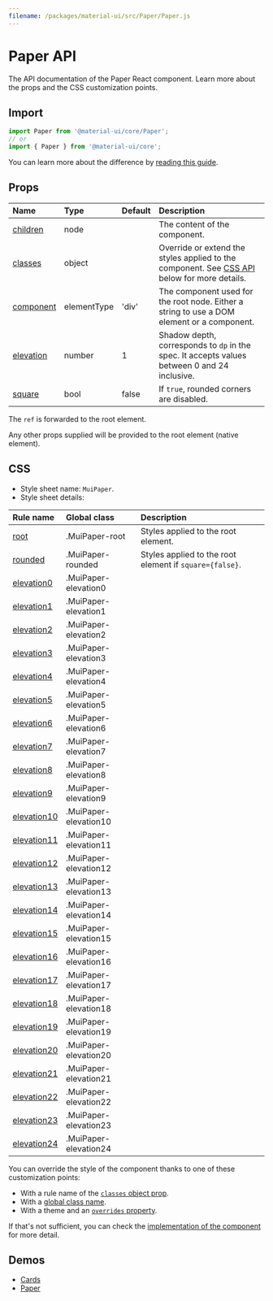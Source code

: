 ```yaml
---
filename: /packages/material-ui/src/Paper/Paper.js
---
```


<!--- This documentation is automatically generated, do not try to edit it. -->

# Paper API

<p class="description">The API documentation of the Paper React component. Learn more about the props and the CSS customization points.</p>

## Import

```js
import Paper from '@material-ui/core/Paper';
// or
import { Paper } from '@material-ui/core';
```

You can learn more about the difference by [reading this guide](/guides/minimizing-bundle-size/).



## Props

| Name | Type | Default | Description |
|:-----|:-----|:--------|:------------|
| <a class="anchor-link" id="props--children"></a><a href="#props--children" class="prop-name">children</a> | <span class="prop-type">node</span> |  | The content of the component. |
| <a class="anchor-link" id="props--classes"></a><a href="#props--classes" class="prop-name">classes</a> | <span class="prop-type">object</span> |  | Override or extend the styles applied to the component. See [CSS API](#css) below for more details. |
| <a class="anchor-link" id="props--component"></a><a href="#props--component" class="prop-name">component</a> | <span class="prop-type">elementType</span> | <span class="prop-default">'div'</span> | The component used for the root node. Either a string to use a DOM element or a component. |
| <a class="anchor-link" id="props--elevation"></a><a href="#props--elevation" class="prop-name">elevation</a> | <span class="prop-type">number</span> | <span class="prop-default">1</span> | Shadow depth, corresponds to `dp` in the spec. It accepts values between 0 and 24 inclusive. |
| <a class="anchor-link" id="props--square"></a><a href="#props--square" class="prop-name">square</a> | <span class="prop-type">bool</span> | <span class="prop-default">false</span> | If `true`, rounded corners are disabled. |

The `ref` is forwarded to the root element.

Any other props supplied will be provided to the root element (native element).

## CSS

- Style sheet name: `MuiPaper`.
- Style sheet details:

| Rule name | Global class | Description |
|:-----|:-------------|:------------|
| <a class="anchor-link" id="css--root"></a><a href="#css--root" class="prop-name">root</a> | <span class="prop-name">.MuiPaper-root</span> | Styles applied to the root element.
| <a class="anchor-link" id="css--rounded"></a><a href="#css--rounded" class="prop-name">rounded</a> | <span class="prop-name">.MuiPaper-rounded</span> | Styles applied to the root element if `square={false}`.
| <a class="anchor-link" id="css--elevation0"></a><a href="#css--elevation0" class="prop-name">elevation0</a> | <span class="prop-name">.MuiPaper-elevation0</span> | 
| <a class="anchor-link" id="css--elevation1"></a><a href="#css--elevation1" class="prop-name">elevation1</a> | <span class="prop-name">.MuiPaper-elevation1</span> | 
| <a class="anchor-link" id="css--elevation2"></a><a href="#css--elevation2" class="prop-name">elevation2</a> | <span class="prop-name">.MuiPaper-elevation2</span> | 
| <a class="anchor-link" id="css--elevation3"></a><a href="#css--elevation3" class="prop-name">elevation3</a> | <span class="prop-name">.MuiPaper-elevation3</span> | 
| <a class="anchor-link" id="css--elevation4"></a><a href="#css--elevation4" class="prop-name">elevation4</a> | <span class="prop-name">.MuiPaper-elevation4</span> | 
| <a class="anchor-link" id="css--elevation5"></a><a href="#css--elevation5" class="prop-name">elevation5</a> | <span class="prop-name">.MuiPaper-elevation5</span> | 
| <a class="anchor-link" id="css--elevation6"></a><a href="#css--elevation6" class="prop-name">elevation6</a> | <span class="prop-name">.MuiPaper-elevation6</span> | 
| <a class="anchor-link" id="css--elevation7"></a><a href="#css--elevation7" class="prop-name">elevation7</a> | <span class="prop-name">.MuiPaper-elevation7</span> | 
| <a class="anchor-link" id="css--elevation8"></a><a href="#css--elevation8" class="prop-name">elevation8</a> | <span class="prop-name">.MuiPaper-elevation8</span> | 
| <a class="anchor-link" id="css--elevation9"></a><a href="#css--elevation9" class="prop-name">elevation9</a> | <span class="prop-name">.MuiPaper-elevation9</span> | 
| <a class="anchor-link" id="css--elevation10"></a><a href="#css--elevation10" class="prop-name">elevation10</a> | <span class="prop-name">.MuiPaper-elevation10</span> | 
| <a class="anchor-link" id="css--elevation11"></a><a href="#css--elevation11" class="prop-name">elevation11</a> | <span class="prop-name">.MuiPaper-elevation11</span> | 
| <a class="anchor-link" id="css--elevation12"></a><a href="#css--elevation12" class="prop-name">elevation12</a> | <span class="prop-name">.MuiPaper-elevation12</span> | 
| <a class="anchor-link" id="css--elevation13"></a><a href="#css--elevation13" class="prop-name">elevation13</a> | <span class="prop-name">.MuiPaper-elevation13</span> | 
| <a class="anchor-link" id="css--elevation14"></a><a href="#css--elevation14" class="prop-name">elevation14</a> | <span class="prop-name">.MuiPaper-elevation14</span> | 
| <a class="anchor-link" id="css--elevation15"></a><a href="#css--elevation15" class="prop-name">elevation15</a> | <span class="prop-name">.MuiPaper-elevation15</span> | 
| <a class="anchor-link" id="css--elevation16"></a><a href="#css--elevation16" class="prop-name">elevation16</a> | <span class="prop-name">.MuiPaper-elevation16</span> | 
| <a class="anchor-link" id="css--elevation17"></a><a href="#css--elevation17" class="prop-name">elevation17</a> | <span class="prop-name">.MuiPaper-elevation17</span> | 
| <a class="anchor-link" id="css--elevation18"></a><a href="#css--elevation18" class="prop-name">elevation18</a> | <span class="prop-name">.MuiPaper-elevation18</span> | 
| <a class="anchor-link" id="css--elevation19"></a><a href="#css--elevation19" class="prop-name">elevation19</a> | <span class="prop-name">.MuiPaper-elevation19</span> | 
| <a class="anchor-link" id="css--elevation20"></a><a href="#css--elevation20" class="prop-name">elevation20</a> | <span class="prop-name">.MuiPaper-elevation20</span> | 
| <a class="anchor-link" id="css--elevation21"></a><a href="#css--elevation21" class="prop-name">elevation21</a> | <span class="prop-name">.MuiPaper-elevation21</span> | 
| <a class="anchor-link" id="css--elevation22"></a><a href="#css--elevation22" class="prop-name">elevation22</a> | <span class="prop-name">.MuiPaper-elevation22</span> | 
| <a class="anchor-link" id="css--elevation23"></a><a href="#css--elevation23" class="prop-name">elevation23</a> | <span class="prop-name">.MuiPaper-elevation23</span> | 
| <a class="anchor-link" id="css--elevation24"></a><a href="#css--elevation24" class="prop-name">elevation24</a> | <span class="prop-name">.MuiPaper-elevation24</span> | 

You can override the style of the component thanks to one of these customization points:

- With a rule name of the [`classes` object prop](/customization/components/#overriding-styles-with-classes).
- With a [global class name](/customization/components/#overriding-styles-with-global-class-names).
- With a theme and an [`overrides` property](/customization/globals/#css).

If that's not sufficient, you can check the [implementation of the component](https://github.com/mui-org/material-ui/blob/master/packages/material-ui/src/Paper/Paper.js) for more detail.

## Demos

- [Cards](/components/cards/)
- [Paper](/components/paper/)

